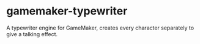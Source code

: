 # gamemaker-typewriter
A typewriter engine for GameMaker, creates every character separately to give a talking effect.
